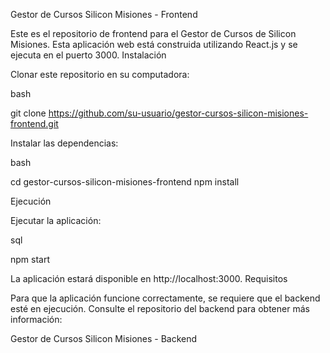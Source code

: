 Gestor de Cursos Silicon Misiones - Frontend

Este es el repositorio de frontend para el Gestor de Cursos de Silicon Misiones. Esta aplicación web está construida utilizando React.js y se ejecuta en el puerto 3000.
Instalación

Clonar este repositorio en su computadora:

bash

git clone https://github.com/su-usuario/gestor-cursos-silicon-misiones-frontend.git

Instalar las dependencias:

bash

cd gestor-cursos-silicon-misiones-frontend
npm install

Ejecución

Ejecutar la aplicación:

sql

npm start

La aplicación estará disponible en http://localhost:3000.
Requisitos

Para que la aplicación funcione correctamente, se requiere que el backend esté en ejecución. Consulte el repositorio del backend para obtener más información:

Gestor de Cursos Silicon Misiones - Backend